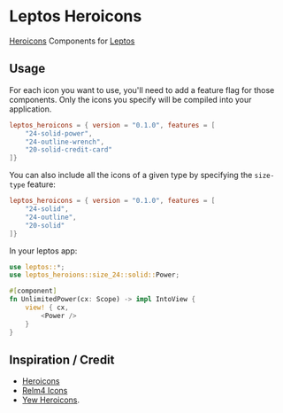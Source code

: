 # Leptos Heroicons

[Heroicons](https://heroicons.com/) Components for [Leptos](https://leptos.dev/)

## Usage

For each icon you want to use, you'll need to add a feature flag for those components. Only the icons you specify will be compiled into your application.

```toml
leptos_heroicons = { version = "0.1.0", features = [
    "24-solid-power",
    "24-outline-wrench",
    "20-solid-credit-card"
]}
```

You can also include all the icons of a given type by specifying the `size-type` feature:

```toml
leptos_heroicons = { version = "0.1.0", features = [
    "24-solid",
    "24-outline",
    "20-solid"
]}
```

In your leptos app:

```rust
use leptos::*;
use leptos_heroions::size_24::solid::Power;

#[component]
fn UnlimitedPower(cx: Scope) -> impl IntoView {
    view! { cx,
        <Power />
    }
}
```

## Inspiration / Credit

- [Heroicons](https://heroicons.com/)
- [Relm4 Icons](https://github.com/Relm4/icons)
- [Yew Heroicons](https://git.sr.ht/~ankhers/yew_heroicons).
